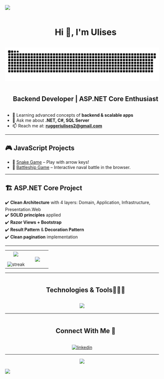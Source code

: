 <!--horizontal divider(gradiant)-->
<img src="https://user-images.githubusercontent.com/73097560/115834477-dbab4500-a447-11eb-908a-139a6edaec5c.gif">

<!--h1 without bottom border-->
<div id="user-content-toc">
  <ul align="center">
    <summary><h1 style="display: inline-block">Hi 👋, I'm Ulises</h1></summary>
  </ul>
</div>

<!-- snake -->
<div align="center">
      <img src="https://raw.githubusercontent.com/UlisesRuggeri/UlisesRuggeri/main/output/snake.svg" alt="Snake animation" />
</div>


<!--h2 without bottom border-->
<div id="user-content-toc">
  <ul align="center">
    <summary><h2 style="display: inline-block">Backend Developer | ASP.NET Core Enthusiast</h2></summary>
  </ul>
</div>

<!--Intro start-->
- 🌱 Learning advanced concepts of **backend & scalable apps**  
- 💬 Ask me about **.NET, C#, SQL Server**  
- 📫 Reach me at: **ruggeriulises2@gmail.com**  

<!--Intro end-->

---

## 🎮 JavaScript Projects

- 🐍 [Snake Game](https://snake-juego.netlify.app/) – Play with arrow keys!  
- 🚢 [Battleship Game](https://batalla-naval.netlify.app/) – Interactive naval battle in the browser.  

---

## 🏗️ ASP.NET Core Project

✔️ **Clean Architecture** with 4 layers: Domain, Application, Infrastructure, Presentation.Web  
✔️ **SOLID principles** applied  
✔️ **Razor Views + Bootstrap**  
✔️ **Result Pattern** & **Decoration Pattern**  
✔️ **Clean pagination** implementation  

---

<!--- stats & Trophy (start) -->
<p align="center">
<table align="center">
<tr border="none">
<td width="50%" align="center">
  
  <img align="center" src="https://github-readme-stats.vercel.app/api?username=UlisesRuggeri&theme=dark&show_icons=true&count_private=true" />
  <br></br>
  <img title="🔥 Get streak stats" alt="streak" src="https://github-readme-streak-stats.herokuapp.com/?user=UlisesRuggeri&theme=dark&hide_border=false" /> 
</td>

<td width="50%" align="center">

  <img align="center" src="https://github-readme-stats.anuraghazra1.vercel.app/api/top-langs/?username=UlisesRuggeri&theme=dark&hide_border=false&no-bg=true&no-frame=true&langs_count=10"/>
  
  </td>
</tr>
</table>
</p>        

---

<!--h1 without bottom border-->
<div id="user-content-toc">
  <ul align="center">
    <summary><h2 style="display: inline-block">Technologies & Tools👨🏻‍💻</h2></summary>
  </ul>
</div>

<p align="center">
  <a href="https://skillicons.dev">
    <img src="https://skillicons.dev/icons?i=dotnet,cs,js,ts,html,css,bootstrap,git,github,visualstudio,vscode,postman&perline=10" />
  </a>
</p>

---

<!-- Connect with me -->
<div id="user-content-toc">
  <ul align="center">
    <summary><h2 style="display: inline-block">Connect With Me 🤝</h2></summary>
  </ul>
</div>

<p align="center">
<a href="https://www.linkedin.com/in/ulises-ruggeri-949539283/" target="blank"><img align="center" src="https://user-images.githubusercontent.com/88904952/234979284-68c11d7f-1acc-4f0c-ac78-044e1037d7b0.png" alt="linkedin" height="50" width="50" /></a>
</p>

---

<!--profile visit count-->
<div align="center">
  
[![](https://visitcount.itsvg.in/api?id=UlisesRuggeri&icon=3&color=6)](https://visitcount.itsvg.in)
  
</div>

<!--horizontal divider(gradiant)-->
<img src="https://user-images.githubusercontent.com/73097560/115834477-dbab4500-a447-11eb-908a-139a6edaec5c.gif">

<!--
**UlisesRuggeri/UlisesRuggeri** is a ✨ _special_ ✨ repository because its `README.md` (this file) appears on your GitHub profile.

Here are some ideas to get you started:

- 🔭 I’m currently working on ...
- 🌱 I’m currently learning ...
- 👯 I’m looking to collaborate on ...
- 🤔 I’m looking for help with ...
- 💬 Ask me about ...
- 📫 How to reach me: ...
- 😄 Pronouns: ...
- ⚡ Fun fact: ...
-->
